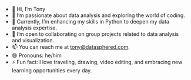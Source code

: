 - 👋 Hi, I’m Tony
- 👀 I’m passionate about data analysis and exploring the world of coding.
- 🌱 Currently, I’m enhancing my skills in Python to deepen my data analysis expertise.
- 💞️ I’m open to collaborating on group projects related to data analysis and visualization.
- 📫 You can reach me at tony@datasphered.com.
- 😄 Pronouns: he/him
- ⚡ Fun fact: I love traveling, drawing, video editing, and embracing new learning opportunities every day.

<!---
tonyvicta/tonyvicta is a ✨ special ✨ repository because its `README.md` (this file) appears on your GitHub profile.
You can click the Preview link to take a look at your changes.
--->
